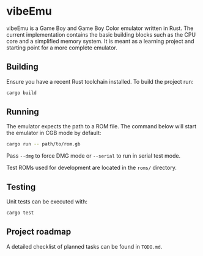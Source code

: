 # vibeEmu

vibeEmu is a Game Boy and Game Boy Color emulator written in Rust. The current implementation contains the basic building blocks such as the CPU core and a simplified memory system. It is meant as a learning project and starting point for a more complete emulator.

## Building

Ensure you have a recent Rust toolchain installed. To build the project run:

```bash
cargo build
```

## Running

The emulator expects the path to a ROM file. The command below will start the emulator in CGB mode by default:

```bash
cargo run -- path/to/rom.gb
```

Pass `--dmg` to force DMG mode or `--serial` to run in serial test mode.

Test ROMs used for development are located in the `roms/` directory.

## Testing

Unit tests can be executed with:

```bash
cargo test
```

## Project roadmap

A detailed checklist of planned tasks can be found in `TODO.md`.
